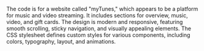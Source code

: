 The code is for a website called "myTunes," which appears to be a platform for music and video streaming. It includes sections for overview, music, video, and gift cards. The design is modern and responsive, featuring smooth scrolling, sticky navigation, and visually appealing elements. The CSS stylesheet defines custom styles for various components, including colors, typography, layout, and animations.
